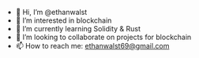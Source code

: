 - 👋 Hi, I’m @ethanwalst
- 👀 I’m interested in blockchain
- 🌱 I’m currently learning Solidity & Rust
- 💞️ I’m looking to collaborate on projects for blockchain
- 📫 How to reach me: ethanwalst69@gmail.com

<!---
ethanwalst69/ethanwalst69 is a ✨ special ✨ repository because its `README.md` (this file) appears on your GitHub profile.
You can click the Preview link to take a look at your changes.
--->

